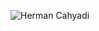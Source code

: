 ![Herman Cahyadi](https://vscode.andrkrn.workers.dev/v1/7544d9a4-1e2a-45fa-9368-8cf98842f0c1.jpeg)



